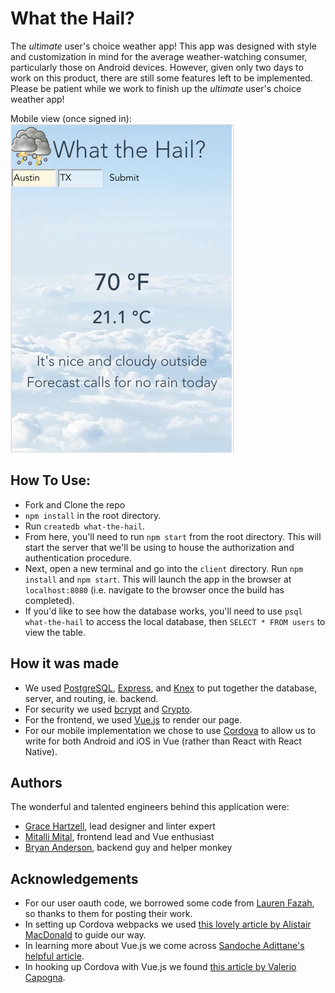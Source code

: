 # What the Hail?

The _ultimate_ user's choice weather app! This app was designed with style and customization in mind for the average weather-watching consumer, particularly those on Android devices. However, given only two days to work on this product, there are still some features left to be implemented. Please be patient while we work to finish up the _ultimate_ user's choice weather app!

Mobile view (once signed in):
<img src="./public/images/WhattheHail.png">

## How To Use:

- Fork and Clone the repo
- `npm install` in the root directory.
- Run `createdb what-the-hail`.
- From here, you'll need to run `npm start` from the root directory. This will start the server that we'll be using to house the authorization and authentication procedure.
- Next, open a new terminal and go into the `client` directory. Run `npm install` and `npm start`. This will launch the app in the browser at `localhost:8080` (i.e. navigate to the browser once the build has completed).
- If you'd like to see how the database works, you'll need to use `psql what-the-hail` to access the local database, then `SELECT * FROM users` to view the table.

## How it was made

- We used [PostgreSQL](https://www.postgresql.org/), [Express](https://expressjs.com/), and [Knex](https://knexjs.org/) to put together the database, server, and routing, ie. backend. 
- For security we used [bcrypt](https://www.npmjs.com/package/bcrypt) and [Crypto](https://nodejs.org/api/crypto.html).
- For the frontend, we used [Vue.js](https://vuejs.org/) to render our page.
- For our mobile implementation we chose to use [Cordova](https://cordova.apache.org/) to allow us to write for both Android and iOS in Vue (rather than React with React Native). 

## Authors

The wonderful and talented engineers behind this application were:
- [Grace Hartzell](https://github.com/gracehartzell), lead designer and linter expert
- [Mitalli Mital](https://github.com/mits254), frontend lead and Vue enthusiast
- [Bryan Anderson](https://github.com/Genoval13), backend guy and helper monkey

## Acknowledgements

- For our user oauth code, we borrowed some code from [Lauren Fazah](https://gist.github.com/laurenfazah/f9343ae8577999d301334fc68179b485), so thanks to them for posting their work. 
- In setting up Cordova webpacks we used [this lovely article by Alistair MacDonald](https://itnext.io/make-hybrid-platform-cordova-vue-webpack-2fb7031c4f9b) to guide our way.
- In learning more about Vue.js we come across [Sandoche Adittane's helpful article](https://itnext.io/how-to-structure-a-vue-js-project-29e4ddc1aeeb).
- In hooking up Cordova with Vue.js we found [this article by Valerio Capogna](https://medium.com/@valeriocapogna/how-to-setup-a-cordova-app-using-vue-js-8ba1315b9666).

